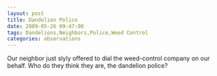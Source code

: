 ```yaml
---
layout: post
title: Dandelion Police
date: 2009-05-26 09:47:00
tags: Dandelions,Neighbors,Police,Weed Control
categories: observations
---
```


Our neighbor just slyly offered to dial the weed-control company on our
behalf. Who do they think they are, the dandelion police?





